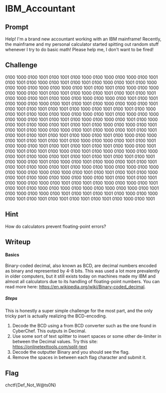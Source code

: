 # IBM_Accountant
## Prompt
Help! I'm a brand new accountant working with an IBM mainframe! Recently, the mainframe and my personal calculator started 
spitting out random stuff whenever I try to do basic math! Please help me, I don't want to be fired!
## Challenge
0100 1000 0100 1001 0100 1001 0100 1000 0100 1000 0100 1000 0100 1001 0100 1001 0100 1000 0100 1001 0100 1001 0100 1000 0100 1001 
0100 1000 0100 1000 0100 1000 0100 1000 0100 1001 0100 1001 0100 1000 0100 1000 0100 1000 0100 1001 0100 1001 0100 1000 0100 1001 0100 1001 0100 1001 0100 1000 
0100 1001 0100 1000 0100 1000 0100 1000 0100 1001 0100 1001 0100 1000 0100 1000 0100 1001 0100 1001 0100 1000 0100 1000 0100 1001 0100 1001 0100 1001 0100 1001 
0100 1000 0100 1001 0100 1001 0100 1000 0100 1001 0100 1000 0100 1000 0100 1000 0100 1001 0100 1000 0100 1000 0100 1000 0100 1001 0100 1001 0100 1000 0100 1000 
0100 1001 0100 1000 0100 1001 0100 1000 0100 1001 0100 1001 0100 1000 0100 1000 0100 1001 0100 1001 0100 1000 0100 1000 0100 1001 0100 1000 0100 1001 0100 1001 
0100 1001 0100 1001 0100 1001 0100 1000 0100 1001 0100 1000 0100 1000 0100 1001 0100 1001 0100 1001 0100 1000 0100 1000 0100 1001 0100 1001 0100 1000 0100 1001 
0100 1001 0100 1001 0100 1001 0100 1000 0100 1001 0100 1001 0100 1001 0100 1000 0100 1001 0100 1000 0100 1000 0100 1000 0100 1001 0100 1000 0100 1001 0100 1001 
0100 1001 0100 1001 0100 1001 0100 1000 0100 1001 0100 1000 0100 1001 0100 1000 0100 1001 0100 1001 0100 1001 0100 1000 0100 1001 0100 1000 0100 1000 0100 1000 
0100 1000 0100 1000 0100 1000 0100 1000 0100 1001 0100 1001 0100 1001 0100 1000 0100 1001 0100 1000 0100 1000 0100 1000 0100 1001 0100 1001 0100 1001 0100 1000 
0100 1000 0100 1001 0100 1001 0100 1000 0100 1000 0100 1001 0100 1001 0100 1000 0100 1000 0100 1000 0100 1000 0100 1000 0100 1001 0100 1000 0100 1000 0100 1001 
0100 1001 0100 1001 0100 1000 0100 1000 0100 1001 0100 1001 0100 1001 0100 1001 0100 1001 0100 1000 0100 1001

## Hint
How do calculators prevent floating-point errors?
## Writeup
#### Basics
Binary-coded decimal, also known as BCD, are decimal numbers encoded as binary and represented by 4-8 bits. This was used a lot more prevalently in older computers, but it still exists today on machines made my IBM and almost all calculators due to its handling of floating-point numbers. You can read more here: https://en.wikipedia.org/wiki/Binary-coded_decimal. 

##### Steps
This is honestly a super simple challenge for the most part, and the only tricky part is actually realizing the BCD-encoding. 
1. Decode the BCD using a from BCD converter such as the one found in CyberChef. This outputs in Decimal.
2. Use some sort of text splitter to insert spaces or some other de-limiter in between the Decimal values. Try this site: https://onlinetexttools.com/split-text
3. Decode the outputter Binary and you should see the flag.
4. Remove the spaces in between each flag character and submit it.

## Flag
chctf{Def_Not_W@ts0N}
